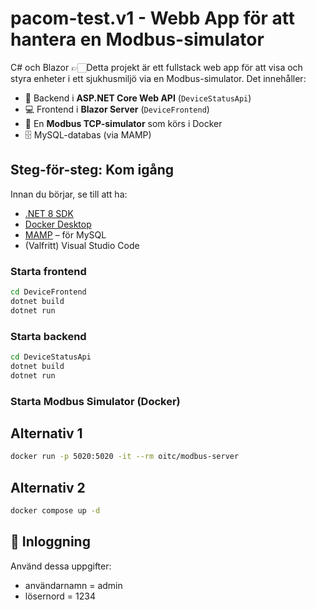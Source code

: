 # pacom-test.v1 - Webb App för att hantera en Modbus-simulator

C# och Blazor
👉🏻Detta projekt är ett fullstack web app för att visa och styra enheter i ett sjukhusmiljö via en Modbus-simulator.
Det innehåller:

- 🔧 Backend i **ASP.NET Core Web API** (`DeviceStatusApi`)
- 💻 Frontend i **Blazor Server** (`DeviceFrontend`)
- 🐳 En **Modbus TCP-simulator** som körs i Docker
- 🗄️ MySQL-databas (via MAMP)

## Steg-för-steg: Kom igång

Innan du börjar, se till att ha:

- [.NET 8 SDK](https://dotnet.microsoft.com/en-us/download)
- [Docker Desktop](https://www.docker.com/products/docker-desktop)
- [MAMP](https://www.mamp.info/) – för MySQL 
- (Valfritt) Visual Studio Code

### Starta frontend

```bash
cd DeviceFrontend
dotnet build
dotnet run
```

### Starta backend 

```bash
cd DeviceStatusApi
dotnet build
dotnet run
```
### Starta Modbus Simulator (Docker)
## Alternativ 1

```bash
docker run -p 5020:5020 -it --rm oitc/modbus-server
```

## Alternativ 2
```bash
docker compose up -d
```

## 👤 Inloggning

Använd dessa uppgifter:

- användarnamn = admin
- lösernord = 1234



